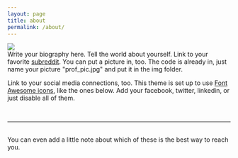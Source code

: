 ```yaml
---
layout: page
title: about
permalink: /about/
---
```


<img class="col one right" src="/assets/img/prof_pic.jpg">

<br/>
Write your biography here. Tell the world about yourself. Link to your favorite <a href="http://reddit.com" target="blank">subreddit</a>. You can put a picture in, too. The code is already in, just name your picture "prof_pic.jpg" and put it in the img folder. 

Link to your social media connections, too. This theme is set up to use <a href="http://fortawesome.github.io/Font-Awesome/" target="blank">Font Awesome icons</a>, like the ones below. Add your facebook, twitter, linkedin, or just disable all of them. 


<br/>
<hr/>
<br/>
<span class="contacticon center">
	<a href="mailto:you@example.com"><i class="fa fa-envelope-square"></i></a>
	<a href="https://github.com" target="_blank"><i class="fa fa-github-square"></i></a>
	<a href="https://www.linkedin.com" target="_blank"><i class="fa fa-linkedin-square"></i></a>
	<a href="http://tumblr.com" target="_blank"><i class="fa fa-tumblr-square"></i></a>
	<a href="https://twitter.com" target="_blank"><i class="fa fa-twitter-square"></i></a>
</span>

<div class="col three caption">
	You can even add a little note about which of these is the best way to reach you.
</div>


